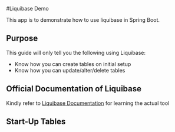 #Liquibase Demo

This app is to demonstrate how to use liquibase in Spring Boot.

## Purpose

This guide will only tell you the following using Liquibase:

* Know how you can create tables on initial setup
* Know how you can update/alter/delete tables

## Official Documentation of Liquibase
Kindly refer to [Liquibase Documentation](https://www.liquibase.org/documentation/index.html) for learning the actual tool

## Start-Up Tables

